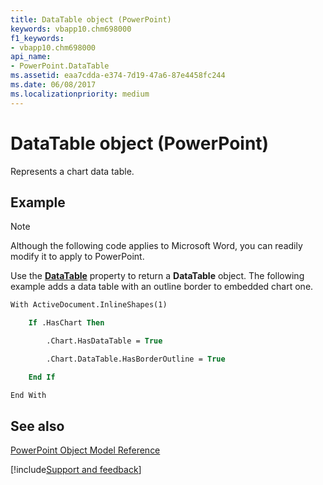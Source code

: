 ```yaml
---
title: DataTable object (PowerPoint)
keywords: vbapp10.chm698000
f1_keywords:
- vbapp10.chm698000
api_name:
- PowerPoint.DataTable
ms.assetid: eaa7cdda-e374-7d19-47a6-87e4458fc244
ms.date: 06/08/2017
ms.localizationpriority: medium
---
```



# DataTable object (PowerPoint)

Represents a chart data table.


## Example




> [!NOTE] 
> Although the following code applies to Microsoft Word, you can readily modify it to apply to PowerPoint.

Use the **[DataTable](PowerPoint.Chart.DataTable.md)** property to return a **DataTable** object. The following example adds a data table with an outline border to embedded chart one.




```vb
With ActiveDocument.InlineShapes(1)

    If .HasChart Then

        .Chart.HasDataTable = True

        .Chart.DataTable.HasBorderOutline = True

    End If

End With
```


## See also


[PowerPoint Object Model Reference](overview/PowerPoint/object-model.md)

[!include[Support and feedback](~/includes/feedback-boilerplate.md)]